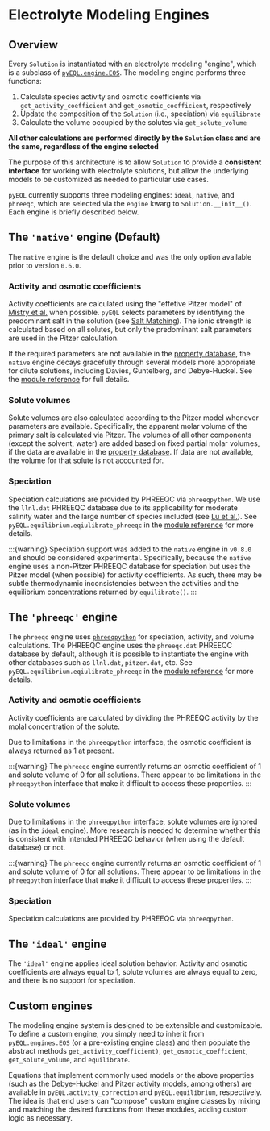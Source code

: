 # Electrolyte Modeling Engines

## Overview

Every `Solution` is instantiated with an electrolyte modeling "engine", which is a
subclass of [`pyEQL.engine.EOS`](internal.md#modeling-engines-module). The modeling
engine performs three functions:

1. Calculate species activity and osmotic coefficients via `get_activity_coefficient`
   and `get_osmotic_coefficient`, respectively
2. Update the composition of the `Solution` (i.e., speciation) via `equilibrate`
3. Calculate the volume occupied by the solutes via `get_solute_volume`

**All other calculations are performed directly by the `Solution` class and are the
same, regardless of the engine selected**

The purpose of this architecture is to allow `Solution` to provide a **consistent interface**
for working with electrolyte solutions, but allow the underlying models to be customized
as needed to particular use cases.

`pyEQL` currently supports three modeling engines: `ideal`, `native`, and `phreeqc`, which
are selected via the `engine` kwarg to `Solution.__init__()`. Each engine is briefly described below.

## The `'native'` engine (Default)

The `native` engine is the default choice and was the only option available prior to
version `0.6.0`.

### Activity and osmotic coefficients

Activity coefficients are calculated using the "effetive Pitzer model" of [Mistry et al.](https://doi.org/10.1016/j.desal.2013.03.015)
when possible. `pyEQL` selects parameters by identifying the predominant salt in the
solution (see [Salt Matching](amounts.md#salt-vs-solute-concentrations)). The ionic
strength is calculated based on all solutes, but only the predominant salt parameters
are used in the Pitzer calculation.

If the required parameters are not available in the [property database](database.md), the `native` engine decays gracefully
through several models more appropriate for dilute solutions, including Davies, Guntelberg,
and Debye-Huckel. See the [module reference](internal.md#modeling-engines-module) for
full details.

### Solute volumes

Solute volumes are also calculated according to the Pitzer model whenever parameters are
available. Specifically, the apparent molar volume of the primary salt is calculated
via Pitzer. The volumes of all other components (except the solvent, water) are added
based on fixed partial molar volumes, if the data are available in the [property database](database.md).
If data are not available, the volume for that solute is not accounted for.

### Speciation

Speciation calculations are provided by PHREEQC via `phreeqpython`. We use the `llnl.dat`
PHREEQC database due to its applicability for moderate salinity water and the large
number of species included (see [Lu et al.](https://doi.org/10.1016/j.earscirev.2021.103888)).
See `pyEQL.equilibrium.eqiulibrate_phreeqc` in the [module reference](internal.md#speciation-functions)
for more details.


:::{warning}
Speciation support was added to the `native` engine in `v0.8.0` and should be considered
experimental. Specifically, because the `native` engine uses a non-Pitzer PHREEQC database
for speciation but uses the Pitzer model (when possible) for activity coefficients. As such,
there may be subtle thermodynamic inconsistencies between the activities and the equilibrium
concentrations returned by `equilibrate()`.
:::

## The `'phreeqc'` engine

The `phreeqc` engine uses [`phreeqpython`](https://github.com/Vitens/phreeqpython)
for speciation, activity, and volume calculations. The PHREEQC engine
uses the `phreeqc.dat` PHREEQC database by default, although it is possible to instantiate
the engine with other databases such as `llnl.dat`, `pitzer.dat`, etc. See
`pyEQL.equilibrium.eqiulibrate_phreeqc` in the [module reference](internal.md#speciation-functions)
for more details.

### Activity and osmotic coefficients

Activity coefficients are calculated by dividing the PHREEQC activity by the molal
concentration of the solute.

Due to limitations in the `phreeqpython` interface, the osmotic coefficient is always
returned as 1 at present.

:::{warning}
The `phreeqc` engine currently returns an osmotic coefficient of 1 and solute volume of
0 for all solutions. There appear to be limitations in the `phreeqpython` interface that
make it difficult to access these properties.
:::

### Solute volumes

Due to limitations in the `phreeqpython` interface, solute volumes are ignored (as in
the `ideal` engine). More
research is needed to determine whether this is consistent with intended PHREEQC behavior
(when using the default database) or not.

:::{warning}
The `phreeqc` engine currently returns an osmotic coefficient of 1 and solute volume of
0 for all solutions. There appear to be limitations in the `phreeqpython` interface that
make it difficult to access these properties.
:::

### Speciation

Speciation calculations are provided by PHREEQC via `phreeqpython`.


## The `'ideal'` engine

The `'ideal'` engine applies ideal solution behavior. Activity and osmotic coefficients
are always equal to 1, solute volumes are always equal to zero, and there is no support
for speciation.

## Custom engines

The modeling engine system is designed to be extensible and customizable. To define a
custom engine, you simply need to inherit from `pyEQL.engines.EOS` (or a pre-existing
engine class) and then populate the abstract methods `get_activity_coefficient)`,
`get_osmotic_coefficient`, `get_solute_volume`, and `equilibrate`.

Equations that implement commonly used models or the above properties (such as the Debye-Huckel
and Pitzer activity models, among others) are available in `pyEQL.activity_correction` and
`pyEQL.equilibrium`, respectively. The idea is that end users can "compose" custom
engine classes by mixing and matching the desired functions from these modules, adding
custom logic as necessary.
